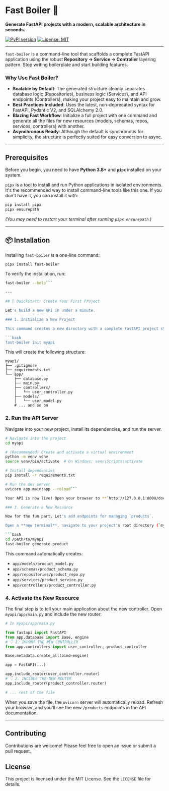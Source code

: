 # Fast Boiler 🚀

**Generate FastAPI projects with a modern, scalable architecture in seconds.**

[![PyPI version](https://badge.fury.io/py/fast-boiler.svg)](https://badge.fury.io/py/fast-boiler)
[![License: MIT](https://img.shields.io/badge/License-MIT-yellow.svg)](https://opensource.org/licenses/MIT)

---

`fast-boiler` is a command-line tool that scaffolds a complete FastAPI application using the robust **Repository → Service → Controller** layering pattern. Stop writing boilerplate and start building features.

### Why Use Fast Boiler?

-   **Scalable by Default**: The generated structure cleanly separates database logic (Repositories), business logic (Services), and API endpoints (Controllers), making your project easy to maintain and grow.
-   **Best Practices Included**: Uses the latest, non-deprecated syntax for FastAPI, Pydantic V2, and SQLAlchemy 2.0.
-   **Blazing Fast Workflow**: Initialize a full project with one command and generate all the files for new resources (models, schemas, repos, services, controllers) with another.
-   **Asynchronous Ready**: Although the default is synchronous for simplicity, the structure is perfectly suited for easy conversion to async.

---

##  Prerequisites

Before you begin, you need to have **Python 3.8+** and **`pipx`** installed on your system.

`pipx` is a tool to install and run Python applications in isolated environments. It's the recommended way to install command-line tools like this one. If you don't have it, you can install it with:

```bash
pip install pipx
pipx ensurepath
```

*(You may need to restart your terminal after running `pipx ensurepath`.)*

---

## 📦 Installation

Installing `fast-boiler` is a one-line command:

```bash
pipx install fast-boiler
```

To verify the installation, run:

```bash
fast-boiler --help```

---

## 🚀 Quickstart: Create Your First Project

Let's build a new API in under a minute.

### 1. Initialize a New Project

This command creates a new directory with a complete FastAPI project structure, including a default `user` resource.

```bash
fast-boiler init myapi
```

This will create the following structure:
```
myapi/
├── .gitignore
├── requirements.txt
└── app/
    ├── database.py
    ├── main.py
    ├── controllers/
    │   └── user_controller.py
    ├── models/
    │   └── user_model.py
    # ... and so on
```

### 2. Run the API Server

Navigate into your new project, install its dependencies, and run the server.

```bash
# Navigate into the project
cd myapi

# (Recommended) Create and activate a virtual environment
python -m venv venv
source venv/bin/activate  # On Windows: venv\Scripts\activate

# Install dependencies
pip install -r requirements.txt

# Run the dev server
uvicorn app.main:app --reload```

Your API is now live! Open your browser to **`http://127.0.0.1:8000/docs`** to see the interactive Swagger UI for the `/users` endpoint.

### 3. Generate a New Resource

Now for the fun part. Let's add endpoints for managing `products`.

Open a **new terminal**, navigate to your project's root directory (`myapi`), and run the `generate` command.

```bash
cd /path/to/myapi
fast-boiler generate product
```

This command automatically creates:
- `app/models/product_model.py`
- `app/schemas/product_schema.py`
- `app/repositories/product_repo.py`
- `app/services/product_service.py`
- `app/controllers/product_controller.py`

### 4. Activate the New Resource

The final step is to tell your main application about the new controller. Open `myapi/app/main.py` and include the new router:

```python
# In myapi/app/main.py

from fastapi import FastAPI
from app.database import Base, engine
# 👇 1. IMPORT THE NEW CONTROLLER
from app.controllers import user_controller, product_controller

Base.metadata.create_all(bind=engine)

app = FastAPI(...)

app.include_router(user_controller.router)
# 👇 2. INCLUDE THE NEW ROUTER
app.include_router(product_controller.router)

# ... rest of the file
```
When you save the file, the `uvicorn` server will automatically reload. Refresh your browser, and you'll see the new `/products` endpoints in the API documentation.

---

## Contributing

Contributions are welcome! Please feel free to open an issue or submit a pull request.

## License

This project is licensed under the MIT License. See the `LICENSE` file for details.